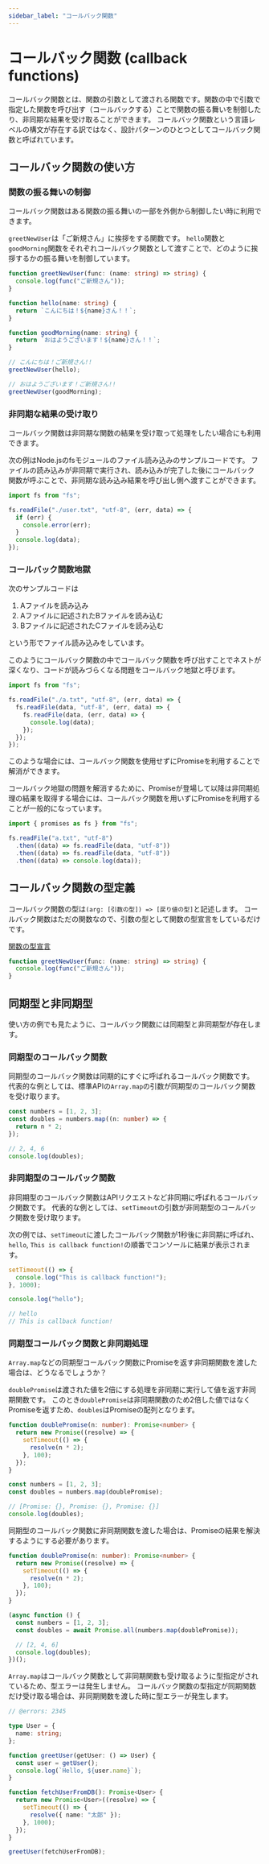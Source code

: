 ```yaml
---
sidebar_label: "コールバック関数"
---
```


# コールバック関数 (callback functions)

コールバック関数とは、関数の引数として渡される関数です。関数の中で引数で指定した関数を呼び出す（コールバックする）ことで関数の振る舞いを制御したり、非同期な結果を受け取ることができます。
コールバック関数という言語レベルの構文が存在する訳ではなく、設計パターンのひとつとしてコールバック関数と呼ばれています。

## コールバック関数の使い方

### 関数の振る舞いの制御

コールバック関数はある関数の振る舞いの一部を外側から制御したい時に利用できます。

`greetNewUser`は「ご新規さん」に挨拶をする関数です。
`hello`関数と`goodMorning`関数をそれぞれコールバック関数として渡すことで、どのように挨拶するかの振る舞いを制御しています。

```ts twoslash
function greetNewUser(func: (name: string) => string) {
  console.log(func("ご新規さん"));
}

function hello(name: string) {
  return `こんにちは！${name}さん！！`;
}

function goodMorning(name: string) {
  return `おはようございます！${name}さん！！`;
}

// こんにちは！ご新規さん!!
greetNewUser(hello);

// おはようございます！ご新規さん!!
greetNewUser(goodMorning);
```

### 非同期な結果の受け取り

コールバック関数は非同期な関数の結果を受け取って処理をしたい場合にも利用できます。

次の例はNode.jsのfsモジュールのファイル読み込みのサンプルコードです。
ファイルの読み込みが非同期で実行され、読み込みが完了した後にコールバック関数が呼ぶことで、非同期な読み込み結果を呼び出し側へ渡すことができます。

```ts twoslash
import fs from "fs";

fs.readFile("./user.txt", "utf-8", (err, data) => {
  if (err) {
    console.error(err);
  }
  console.log(data);
});
```

### コールバック関数地獄

次のサンプルコードは

1. Aファイルを読み込み
2. Aファイルに記述されたBファイルを読み込む
3. Bファイルに記述されたCファイルを読み込む

という形でファイル読み込みをしています。

このようにコールバック関数の中でコールバック関数を呼び出すことでネストが深くなり、コードが読みづらくなる問題をコールバック地獄と呼びます。

```ts twoslash
import fs from "fs";

fs.readFile("./a.txt", "utf-8", (err, data) => {
  fs.readFile(data, "utf-8", (err, data) => {
    fs.readFile(data, (err, data) => {
      console.log(data);
    });
  });
});
```

このような場合には、コールバック関数を使用せずにPromiseを利用することで解消ができます。

コールバック地獄の問題を解消するために、Promiseが登場して以降は非同期処理の結果を取得する場合には、コールバック関数を用いずにPromiseを利用することが一般的になっています。

```ts twoslash
import { promises as fs } from "fs";

fs.readFile("a.txt", "utf-8")
  .then((data) => fs.readFile(data, "utf-8"))
  .then((data) => fs.readFile(data, "utf-8"))
  .then((data) => console.log(data));
```

## コールバック関数の型定義

コールバック関数の型は`(arg: [引数の型]) => [戻り値の型]`と記述します。
コールバック関数はただの関数なので、引数の型として関数の型宣言をしているだけです。

[関数の型宣言](./function-type-declaration.md)

```ts twoslash
function greetNewUser(func: (name: string) => string) {
  console.log(func("ご新規さん"));
}
```

## 同期型と非同期型

使い方の例でも見たように、コールバック関数には同期型と非同期型が存在します。

### 同期型のコールバック関数

同期型のコールバック関数は同期的にすぐに呼ばれるコールバック関数です。
代表的な例としては、標準APIの`Array.map`の引数が同期型のコールバック関数を受け取ります。

```ts twoslash
const numbers = [1, 2, 3];
const doubles = numbers.map((n: number) => {
  return n * 2;
});

// 2, 4, 6
console.log(doubles);
```

### 非同期型のコールバック関数

非同期型のコールバック関数はAPIリクエストなど非同期に呼ばれるコールバック関数です。
代表的な例としては、`setTimeout`の引数が非同期型のコールバック関数を受け取ります。

次の例では、`setTimeout`に渡したコールバック関数が1秒後に非同期に呼ばれ、
`hello`, `This is callback function!`の順番でコンソールに結果が表示されます。

```ts twoslash
setTimeout(() => {
  console.log("This is callback function!");
}, 1000);

console.log("hello");

// hello
// This is callback function!
```

### 同期型コールバック関数と非同期処理

`Array.map`などの同期型コールバック関数にPromiseを返す非同期関数を渡した場合は、どうなるでしょうか？

`doublePromise`は渡された値を2倍にする処理を非同期に実行して値を返す非同期関数です。
このとき`doublePromise`は非同期関数のため2倍した値ではなくPromiseを返すため、`doubles`はPromiseの配列となります。

```ts twoslash
function doublePromise(n: number): Promise<number> {
  return new Promise((resolve) => {
    setTimeout(() => {
      resolve(n * 2);
    }, 100);
  });
}

const numbers = [1, 2, 3];
const doubles = numbers.map(doublePromise);

// [Promise: {}, Promise: {}, Promise: {}]
console.log(doubles);
```

同期型のコールバック関数に非同期関数を渡した場合は、Promiseの結果を解決するようにする必要があります。

```ts twoslash
function doublePromise(n: number): Promise<number> {
  return new Promise((resolve) => {
    setTimeout(() => {
      resolve(n * 2);
    }, 100);
  });
}

(async function () {
  const numbers = [1, 2, 3];
  const doubles = await Promise.all(numbers.map(doublePromise));

  // [2, 4, 6]
  console.log(doubles);
})();
```

`Array.map`はコールバック関数として非同期関数も受け取るように型指定がされているため、型エラーは発生しません。
コールバック関数の型指定が同期関数だけ受け取る場合は、非同期関数を渡した時に型エラーが発生します。

```ts twoslash
// @errors: 2345

type User = {
  name: string;
};

function greetUser(getUser: () => User) {
  const user = getUser();
  console.log(`Hello, ${user.name}`);
}

function fetchUserFromDB(): Promise<User> {
  return new Promise<User>((resolve) => {
    setTimeout(() => {
      resolve({ name: "太郎" });
    }, 1000);
  });
}

greetUser(fetchUserFromDB);
```
